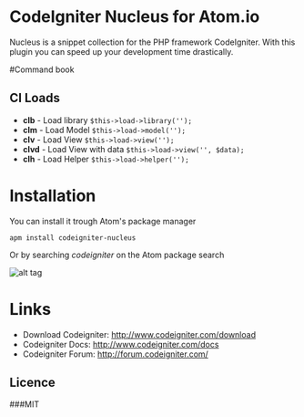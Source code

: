 # CodeIgniter Nucleus for Atom.io

Nucleus is a snippet collection for the PHP framework CodeIgniter. With this plugin you can speed up your development time drastically.

#Command book

## CI Loads

* **clb** - Load library `$this->load->library('');`
* **clm** - Load Model `$this->load->model('');`
* **clv** - Load View `$this->load->view('');`
* **clvd** - Load View with data `$this->load->view('', $data);`
* **clh** - Load Helper `$this->load->helper('');`

# Installation

You can install it trough Atom's package manager
```
apm install codeigniter-nucleus
```
Or by searching *codeigniter* on the Atom package search

![alt tag](http://i.imgur.com/2xFodtR.png)

# Links

+ Download Codeigniter: http://www.codeigniter.com/download
+ Codeigniter Docs: http://www.codeigniter.com/docs
+ Codeigniter Forum: http://forum.codeigniter.com/

## Licence

###MIT
